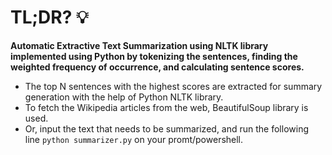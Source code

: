 # TL;DR? 💡
**Automatic Extractive Text Summarization using NLTK library implemented using Python by tokenizing the sentences, finding the weighted frequency of occurrence, and calculating sentence scores.**

- The top N sentences with the highest scores are extracted for summary generation with the help of Python NLTK library. 
- To fetch the Wikipedia articles from the web, BeautifulSoup library is used. 
- Or, input the text that needs to be summarized, and run the following line ```python summarizer.py``` on your promt/powershell.
